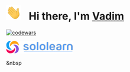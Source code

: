 <h1>
  <img height="40" src="/img/hi.gif">
  &nbsp Hi there, I'm
  <a href="https://github.com/volvad?tab=repositories">
    Vadim
  </a>
</h1>

[![codewars](https://www.codewars.com/users/volvad/badges/large)](https://www.codewars.com/users/volvad)

[<img src="/img/sololearn.png" width=180 alt=""/>](https://www.sololearn.com/profile/26835374)

<img src="https://api2.sololearn.com/v2/certificates/CT-SQ6A1MI1/image/jpg" width="120" alt=""/><span>&nbsp</span><img src="https://api2.sololearn.com/v2/certificates/CT-B4FLEIUB/image/jpg" width="120" alt=""/>
